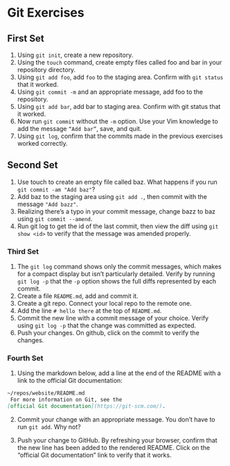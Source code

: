 # Git Exercises

## First Set

1. Using `git init`, create a new repository.
2. Using the `touch` command, create empty files called foo and bar in your repository directory.
3. Using `git add foo`, add `foo` to the staging area. Confirm with `git status` that it worked.
4. Using `git commit -m` and an appropriate message, add foo to the repository.
5. Using `git add bar`, add bar to staging area. Confirm with git status that it worked.
6. Now run `git commit` without the `-m` option. Use your Vim knowledge to add the message `“Add bar”`, save, and quit.
6. Using `git log`, confirm that the commits made in the previous exercises worked correctly.

## Second Set

1. Use touch to create an empty file called baz. What happens if you run `git commit -am "Add baz"`?
2. Add baz to the staging area using `git add .`, then commit with the message `"Add bazz"`.
3. Realizing there’s a typo in your commit message, change bazz to baz using `git commit --amend`.
4. Run git log to get the id of the last commit, then view the diff using `git show <id>` to verify that the message was amended properly.

### Third Set

1. The `git log` command shows only the commit messages, which makes for a compact display but isn’t particularly detailed. Verify by running `git log -p` that the `-p` option shows the full diffs represented by each commit.
2. Create a file `README.md`, add and commit it.
3. Create a git repo. Connect your local repo to the remote one.
4. Add the line `# hello there` at the top of `README.md`.
5. Commit the new line with a commit message of your choice. Verify using `git log -p` that the change was committed as expected.
6. Push your changes. On github, click on the commit to verify the changes.

### Fourth Set

1. Using the markdown below, add a line at the end of the README with a link to the official Git documentation:

```markdown
~/repos/website/README.md
 For more information on Git, see the
[official Git documentation](https://git-scm.com/).
```

2. Commit your change with an appropriate message. You don’t have to run `git add`. Why not?

3. Push your change to GitHub. By refreshing your browser, confirm that the new line has been added to the rendered README. Click on the “official Git documentation” link to verify that it works.